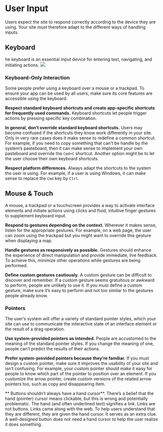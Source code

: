# User Input
Users expect the site to respond correctly according to the device they are using. Your site must therefore adapt to the different ways of handling inputs.

## Keyboard
he keyboard is an essential input device for entering text, navigating, and initiating actions.
![](https://developer.apple.com/design/human-interface-guidelines/macos/images/keyboard_2x.png)
### Keyboard-Only Interaction
Some people prefer using a keyboard over a mouse or a trackpad. To ensure your app can be used by all users, make sure its core features are accessible using the keyboard.

**Respect standard keyboard shortcuts and create app-specific shortcuts for frequently used commands.** Keyboard shortcuts let people trigger actions by pressing specific key combination.

**In general, don’t override standard keyboard shortcuts.** Users may become confused if the shortcuts they know work differently in your site. Only in very rare cases does it make sense to redefine a common shortcut. For example, if you need to copy something that can’t be handle by the system’s pasteboard, then it can make sense to implement your own pasteboard and override the `Cmd+C` shortcut. Another option might be to let the user choose their own keyboard shortcuts.

**Respect platform differences.** Always adapt the shortcuts to the system the user is using. For example, if a user is using Windows, it can make sense to replace the `Cmd` key by `Ctrl`.

## Mouse & Touch
A mouse, a trackpad or a touchscreen provides a way to activate interface elements and initiate actions using clicks and fluid, intuitive finger gestures to supplement keyboard input.

**Respond to gestures depending on the context.** Wherever it makes sense, listen for the appropriate gestures. For example, on a web page, the user can zoom using the trackpad but you might want to override this gesture when displaying a map.

**Handle gestures as responsively as possible.** Gestures should enhance the experience of direct manipulation and provide immediate, live feedback. To achieve this, minimize other operations while gestures are being performed.

**Define custom gestures cautiously.** A custom gesture can be difficult to discover and remember. If a custom gesture seems gratuitous or awkward to perform, people are unlikely to use it. If you must define a custom gesture, make sure it’s easy to perform and not too similar to the gestures people already know.

### Pointers
The user’s system will offer a variety of standard pointer styles, which your site can use to communicate the interactive state of an interface element or the result of a drag operation.

**Use system-provided pointers as intended.** People are accustomed to the meaning of the standard pointer styles. If you change the meaning of one, people can’t predict the results of their actions.

**Prefer system-provided pointers because they're familiar.** If you must design a custom pointer, make sure it improves the usability of your site and isn’t confusing. For example, your custom pointer should make it easy for people to know which part of the pointer to position over an element. If you customize the arrow pointer, create custom versions of the related arrow pointers too, such as copy and disappearing item.

** Buttons shouldn’t always have a hand cursor**. There’s a belief that the hand (pointer) cursor means clickable, but this is wrong and potentially problematic. The hand (and often underlined text) signifies a link. Links are not buttons. Links came along with the web. To help users understand that they are different, they are given the hand cursor. It serves as an extra clue. A well-designed button does not need a hand cursor to help the user realize it does something.
